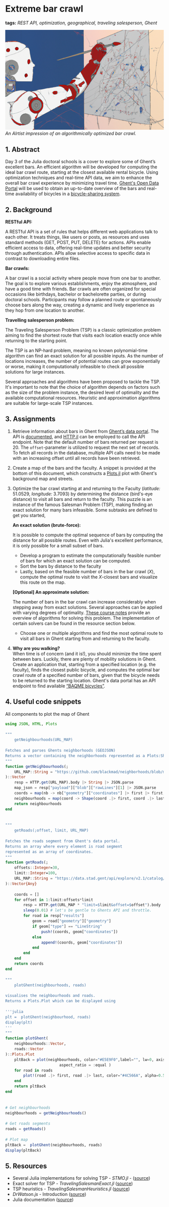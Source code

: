 # Extreme bar crawl

**tags:** *REST API, optimization, geographical, traveling salesperson, Ghent*

![project image](../img/pubCrawlImpression.png)
*An AIrtist impression of an algorithmically optimized bar crawl.*

## 1. Abstract
Day 3 of the Julia doctoral schools is a cover to explore some of Ghent’s excellent bars. An efficient algorithm will be developed for computing the ideal bar crawl route, starting at the closest available rental bicycle. Using optimization techniques and real-time API data, we aim to enhance the overall bar crawl experience by minimizing travel time. [Ghent's Open Data Portal](https://data.stad.gent/) will be used to obtain an up-to-date overview of the bars and real-time availability of bicycles in a [bicycle-sharing system](https://en.wikipedia.org/wiki/Bicycle-sharing_system).

## 2. Background

**RESTful API:**

A RESTful API is a set of rules that helps different web applications talk to each other. It treats things, like users or posts, as resources and uses standard methods (GET, POST, PUT, DELETE) for actions. APIs enable efficient access to data, offering real-time updates and better security through authentication. APIs allow selective access to specific data in contrast to downloading entire files.

**Bar crawls:**

A bar crawl is a social activity where people move from one bar to another. The goal is to explore various establishments, enjoy the atmosphere, and have a good time with friends. Bar crawls are often organized for special occasions like birthdays, bachelor or bachelorette parties, or during doctoral schools. Participants may follow a planned route or spontaneously choose bars along the way, creating a dynamic and lively experience as they hop from one location to another.

**Travelling salesperson problem:**

The Traveling Salesperson Problem (TSP) is a classic optimization problem aiming to find the shortest route that visits each location exactly once while returning to the starting point. 

The TSP is an NP-hard problem, meaning no known polynomial-time algorithm can find an exact solution for all possible inputs. As the number of locations increases, the number of potential routes can grow exponentially or worse, making it computationally infeasible to check all possible solutions for large instances.

Several approaches and algorithms have been proposed to tackle the TSP. It's important to note that the choice of algorithm depends on factors such as the size of the problem instance, the desired level of optimality and the available computational resources. Heuristic and approximation algorithms are suitable for large-scale TSP instances. 

## 3. Assignments

1. Retrieve information about bars in Ghent from [Ghent’s data portal](https://data.stad.gent/explore/dataset/cafes-gent/). The API is [documented](https://data.stad.gent/explore/dataset/cafes-gent/api/), and [HTTP.jl](https://github.com/JuliaWeb/HTTP.jl) can be employed to call the API endpoint. Note that the default number of bars returned per request is 20. The `offset`-parameter is utilized to request the next set of records. To fetch all records in the database, multiple API calls need to be made with an increasing offset until all records have been retrieved.

2. Create a map of the bars and the faculty. A snippet is provided at the bottom of this document, which constructs a [Plots.jl](https://docs.juliaplots.org) plot with Ghent's background map and streets.

3. Optimize the bar crawl starting at and returning to the Faculty (*latitude:* 51.0529, *longitude:* 3.7093) by determining the distance (bird's-eye distance) to visit all bars and return to the faculty. This puzzle is an instance of the famous Salesman Problem (TSP), making finding an exact solution for many bars infeasible. Some subtasks are defined to get you started, 

   **An exact solution (brute-force):**

   It is possible to compute the optimal sequence of bars by computing the distance for all possible routes. Even with Julia's excellent performance, it is only possible for a small subset of bars.

   - Develop a program to estimate the computationally feasible number of bars for which an exact solution can be computed.
   - Sort the bars by distance to the faculty
   - Lastly, based on the feasible number of bars in the bar crawl (*X*), compute the optimal route to visit the *X*-closest bars and visualize this route on the map.
   
    **\[Optional\] An approximate solution:**

    The number of bars in the bar crawl can increase considerably when stepping away from exact solutions. Several approaches can be applied with varying degrees of optimality. [These course notes](https://michielstock.github.io/STMO/chapters/11.TSP/tsp.jl.html) provide an overview of algorithms for solving this problem. The implementation of certain solvers can be found in the resource section below.

    - Choose one or multiple algorithms and find the most optimal route to visit all bars in Ghent starting from and returning to the faculty.


4. **Why are you walking?**   
   When time is of concern (and it is!), you should minimize the time spent between bars. Luckily, there are plenty of mobility solutions in Ghent. Create an application that, starting from a specified location (e.g. the faculty), finds the closest public bicycle, and computes the optimal bar crawl route of a specified number of bars, given that the bicycle needs to be returned to the starting location. Ghent's data portal has an API endpoint to find available [“BAQME bicycles”](https://data.stad.gent/api/explore/v2.1/catalog/datasets/baqme-locaties-vrije-deelfietsen-gent/records?).

## 4. Useful code snippets

All components to plot the map of Ghent
```julia
using JSON, HTML, Plots

"""
    getNeighbourhoods(URL_MAP)

Fetches and parses Ghents neighborhoods (GEOJSON) 
Returns a vector containing the neighborhoods represented as a Plots:Shape.
"""
function getNeighbourhoods(;
    URL_MAP::String = "https://github.com/blackmad/neighborhoods/blob/master/ghent.geojson"
)::Vector
    resp = HTTP.get(URL_MAP).body |> String |> JSON.parse
    map_json = resp["payload"]["blob"]["rawLines"][1] |> JSON.parse
    coords = map(nb -> nb["geometry"]["coordinates"] |> first |> first, map_json["features"])
    neighbourhoods = map(coord -> Shape(coord .|> first, coord .|> last), coords)
    return neighbourhoods
end


"""
    getRoads(;offset, limit, URL_MAP)

Fetches the roads segment from Ghent's data portal.
Returns an array where every element is road segment
represented as an array of coordinates. 
"""
function getRoads(;
    offsets::Integer=30, 
    limit::Integer=100, 
    URL_MAP::String = "https://data.stad.gent/api/explore/v2.1/catalog/datasets/straten-gent/records?"
)::Vector{Any}

    coords = []
    for offset in 1:limit:offsets*limit
        resp = HTTP.get(URL_MAP * "limit=$limit&offset=$offset").body |> String |> JSON.parse
        sleep(0.01) # let's be gentle to Ghents API and throttle.
        for road in resp["results"]
            geom = road["geometry"]["geometry"]
            if geom["type"] == "LineString"
                push!(coords, geom["coordinates"])
            else
                append!(coords, geom["coordinates"])
            end
        end
    end
    return coords
end

"""
    plotGhent(neighbourhoods, roads)

visualises the neighbourhoods and roads.
Returns a Plots.Plot which can be displayed using

'''julia
plt =  plotGhent(neighbourhood, roads)
display(plt)
'''
"""
function plotGhent(
    neighbourhoods::Vector, 
    roads::Vector
)::Plots.Plot
    pltBack = plot(neighbourhoods, color="#E5E9F0",label="", lw=0, axis=nothing, border=:none,
                        aspect_ratio = :equal )
    for road in roads
        plot!(road .|> first, road .|> last, color="#4C566A", alpha=0.5, label="", markersize=3)
    end
    return pltBack
end


# Get neighbourhoods
neighbourhoods = getNeighbourhoods()

# Get roads segments
roads = getRoads()

# Plot map
pltBack =  plotGhent(neighbourhoods, roads)
display(pltBack)
```

## 5. Resources
- Several Julia implementations for solving TSP - *STMO.jl* - ([source](https://github.com/MichielStock/STMO/blob/master/scripts/tsp_algorithms.jl))
- Exact solver for TSP - *TravelingSalesmanExact.jl* ([source](https://github.com/ericphanson/TravelingSalesmanExact.jl))
- TSP heuristics - *TravelingSalesmanHeuristics.jl* ([source](https://github.com/evanfields/TravelingSalesmanHeuristics.jl))
- *DrWatson.js* - Introduction ([source](https://juliadynamics.github.io/DrWatson.jl/dev/))
- Julia documentation ([source](https://docs.julialang.org/en/v1/))


